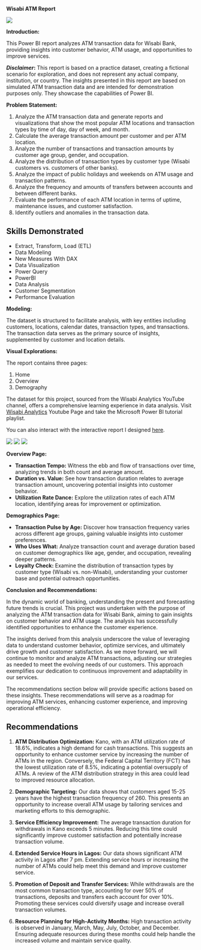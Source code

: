 **Wisabi ATM Report**

![](ATM-Machine.jpg)

**Introduction:**

This Power BI report analyzes ATM transaction data for Wisabi Bank, providing insights into customer behavior, ATM usage, and opportunities to improve services.

**_Disclaimer_:** This report is based on a practice dataset, creating a fictional scenario for exploration, and does not represent any actual company, institution, or country. The insights presented in this report are based on simulated ATM transaction data and are intended for demonstration purposes only. They showcase the capabilities of Power BI.


**Problem Statement:**

1. Analyze the ATM transaction data and generate reports and visualizations that show the most popular ATM locations and transaction types by time of day, day of week, and month.
2. Calculate the average transaction amount per customer and per ATM location.
3. Analyze the number of transactions and transaction amounts by customer age group, gender, and occupation.
4. Analyze the distribution of transaction types by customer type (Wisabi customers vs. customers of other banks).
5. Analyze the impact of public holidays and weekends on ATM usage and transaction patterns.
6. Analyze the frequency and amounts of transfers between accounts and between different banks.
7. Evaluate the performance of each ATM location in terms of uptime, maintenance issues, and customer satisfaction.
8. Identify outliers and anomalies in the transaction data.

## Skills Demonstrated
- Extract, Transform, Load (ETL)
- Data Modeling
- New Measures With DAX
- Data Visualization
- Power Query
- PowerBI
- Data Analysis
- Customer Segmentation
- Performance Evaluation

**Modeling:**

The dataset is structured to facilitate analysis, with key entities including customers, locations, calendar dates, transaction types, and transactions. The transaction data serves as the primary source of insights, supplemented by customer and location details.

**Visual Explorations:**

The report contains three pages:

1. Home
2. Overview
3. Demography

The dataset for this project, sourced from the Wisabi Analytics YouTube channel, offers a comprehensive learning experience in data analysis. Visit [Wisabi Analytics](https://www.youtube.com/@wisabianalytics/featured) Youtube Page and take the Microsoft Power BI tutorial playlist.

You can also interact with the interactive report I designed [here](https://app.powerbi.com/view?r=eyJrIjoiMTExNDgxMGEtNjA0YS00YmE1LWIxOWQtM2I5YTY3Y2QyY2MxIiwidCI6IjUxN2QzNTAyLTI5MDEtNGRlMi1hODdiLTk1YzUwN2E5YTA4OCJ9).

![](Home.png)
![](Overview.jpg)
![](Demography.jpg)


**Overview Page:**

- **Transaction Tempo:** Witness the ebb and flow of transactions over time, analyzing trends in both count and average amount.
- **Duration vs. Value:** See how transaction duration relates to average transaction amount, uncovering potential insights into customer behavior.
- **Utilization Rate Dance:** Explore the utilization rates of each ATM location, identifying areas for improvement or optimization.

**Demographics Page:**

- **Transaction Pulse by Age:** Discover how transaction frequency varies across different age groups, gaining valuable insights into customer preferences.
- **Who Uses What:** Analyze transaction count and average duration based on customer demographics like age, gender, and occupation, revealing deeper patterns.
- **Loyalty Check:** Examine the distribution of transaction types by customer type (Wisabi vs. non-Wisabi), understanding your customer base and potential outreach opportunities.

**Conclusion and Recommendations:**

In the dynamic world of banking, understanding the present and forecasting future trends is crucial. This project was undertaken with the purpose of analyzing the ATM transaction data for Wisabi Bank, aiming to gain insights on customer behavior and ATM usage. The analysis has successfully identified opportunities to enhance the customer experience.

The insights derived from this analysis underscore the value of leveraging data to understand customer behavior, optimize services, and ultimately drive growth and customer satisfaction. As we move forward, we will continue to monitor and analyze ATM transactions, adjusting our strategies as needed to meet the evolving needs of our customers. This approach exemplifies our dedication to continuous improvement and adaptability in our services.

The recommendations section below will provide specific actions based on these insights. These recommendations will serve as a roadmap for improving ATM services, enhancing customer experience, and improving operational efficiency.

## Recommendations

1. **ATM Distribution Optimization:** Kano, with an ATM utilization rate of 18.6%, indicates a high demand for cash transactions. This suggests an opportunity to enhance customer service by increasing the number of ATMs in the region. Conversely, the Federal Capital Territory (FCT) has the lowest utilization rate of 8.5%, indicating a potential oversupply of ATMs. A review of the ATM distribution strategy in this area could lead to improved resource allocation.

2. **Demographic Targeting:** Our data shows that customers aged 15-25 years have the highest transaction frequency of 260. This presents an opportunity to increase overall ATM usage by tailoring services and marketing efforts to this demographic.

3. **Service Efficiency Improvement:** The average transaction duration for withdrawals in Kano exceeds 5 minutes. Reducing this time could significantly improve customer satisfaction and potentially increase transaction volume.

4. **Extended Service Hours in Lagos:** Our data shows significant ATM activity in Lagos after 7 pm. Extending service hours or increasing the number of ATMs could help meet this demand and improve customer service.

5. **Promotion of Deposit and Transfer Services:** While withdrawals are the most common transaction type, accounting for over 50% of transactions, deposits and transfers each account for over 10%. Promoting these services could diversify usage and increase overall transaction volumes.

6. **Resource Planning for High-Activity Months:** High transaction activity is observed in January, March, May, July, October, and December. Ensuring adequate resources during these months could help handle the increased volume and maintain service quality.
